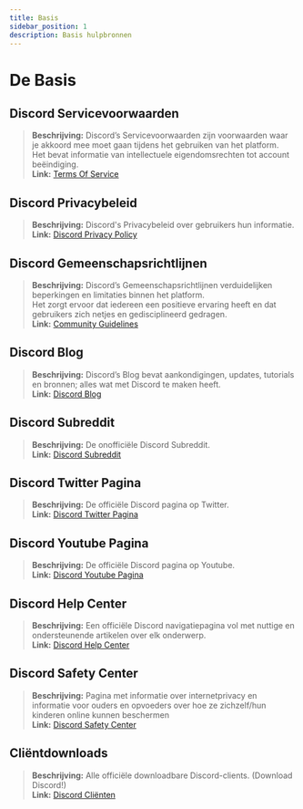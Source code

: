 ```yaml
---
title: Basis
sidebar_position: 1
description: Basis hulpbronnen
---
```


# De Basis

## Discord Servicevoorwaarden 
> **Beschrijving:** Discord’s Servicevoorwaarden zijn voorwaarden waar je akkoord mee moet gaan tijdens het gebruiken van het platform.   <br/>
Het bevat informatie van intellectuele eigendomsrechten tot account beëindiging.   <br/>
**Link:** [Terms Of Service](https://dis.gd/terms)

## Discord Privacybeleid
> **Beschrijving:** Discord's Privacybeleid over gebruikers hun informatie.  <br/>
**Link:** [Discord Privacy Policy](https://discord.com/privacy)

## Discord Gemeenschapsrichtlijnen
> **Beschrijving:** Discord’s Gemeenschapsrichtlijnen verduidelijken beperkingen en limitaties binnen het platform.   <br/>
Het zorgt ervoor dat iedereen een positieve ervaring heeft en dat gebruikers zich netjes en gedisciplineerd gedragen.   <br/>
**Link:** [Community Guidelines](https://dis.gd/guidelines)

## Discord Blog
> **Beschrijving:** Discord’s Blog bevat aankondigingen, updates, tutorials en bronnen; alles wat met Discord te maken heeft.   <br/>
**Link:** [Discord Blog](https://discord.com/blog)
 
## Discord Subreddit
> **Beschrijving:** De onofficiële Discord Subreddit.   <br/>
**Link:** [Discord Subreddit](https://www.reddit.com/r/discordapp/)

## Discord Twitter Pagina
> **Beschrijving:** De officiële Discord pagina op Twitter.   <br/>
**Link:** [Discord Twitter Pagina](https://x.com/discord)

## Discord Youtube Pagina
> **Beschrijving:**  De officiële Discord pagina op Youtube.   <br/>
**Link:** [Discord Youtube Pagina](https://www.youtube.com/c/discord)

## Discord Help Center
> **Beschrijving:** Een officiële Discord navigatiepagina vol met nuttige en ondersteunende artikelen over elk onderwerp.   <br/>
**Link:** [Discord Help Center](https://support.discord.com)

## Discord Safety Center
> **Beschrijving:** Pagina met informatie over internetprivacy en informatie voor ouders en opvoeders over hoe ze zichzelf/hun kinderen online kunnen beschermen  <br/>
**Link:** [Discord Safety Center](https://discord.com/safety)

## Cliëntdownloads
> **Beschrijving:** Alle officiële downloadbare Discord-clients. (Download Discord!)   <br/>
**Link:** [Discord Cliënten](https://discord.com/download)
